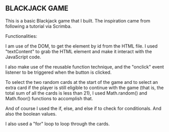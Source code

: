 ## BLACKJACK GAME

This is a basic Blackjack game that I built. The inspiration came from following a tutorial via Scrimba.

Functionalities:

I am use of the DOM, to get the element by id from the HTML file. I used "textContent" to grab the HTML element and make it interact with the JavaScript code.

I also make use of the reusable function technique, and the "onclick" event listener to be triggered when the button is clicked.

To select the two random cards at the start of the game and to select an extra card if the player is still eligible to continue with the game (that is, the total sum of all the cards is less than 21), I used Math.random() and Math.floor() functions to accomplish that.

And of course I used the if, else, and else if to check for conditionals. And also the boolean values. 

I also used a "for" loop to loop through the cards. 